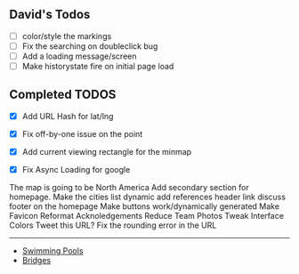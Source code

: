 ## David's Todos

* [ ] color/style the markings
* [ ] Fix the searching on doubleclick bug
* [ ] Add a loading message/screen
* [ ] Make historystate fire on initial page load

## Completed TODOS

* [X] Add URL Hash for lat/lng
* [X] Fix off-by-one issue on the point
* [X] Add current viewing rectangle for the minmap
* [X] Fix Async Loading for google


The map is going to be North America
Add secondary section for homepage.
Make the cities list dynamic
add references header link
discuss footer on the homepage
Make buttons work/dynamically generated
Make Favicon
Reformat Acknoledgements
Reduce Team Photos
Tweak Interface Colors
Tweet this URL?
Fix the rounding error in the URL

--- 

* [Swimming Pools](http://pgh.terrapattern.com/?lat=40.5721195&lng=-79.94004849999999)
* [Bridges](http://pgh.terrapattern.com/?lat=40.4874745&lng=-79.905037)






